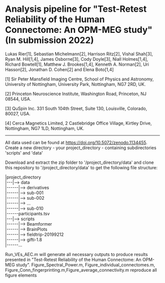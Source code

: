 ﻿# Analysis pipeline for "Test-Retest Reliability of the Human Connectome: An OPM-MEG study" (In submission 2022)

Lukas Rier[1], Sebastian Michelmann[2], Harrison Ritz[2], Vishal Shah[3], Ryan M. Hill[1,4], James Osborne[3], Cody Doyle[3], Niall Holmes[1,4], Richard Bowtell[1], Matthew J. Brookes[1,4], Kenneth A. Norman[2], Uri Hasson[2], Jonathan D. Cohen[2] and Elena Boto[1,4]
 
[1] Sir Peter Mansfield Imaging Centre, School of Physics and Astronomy, University of Nottingham, University Park, Nottingham, NG7 2RD, UK.

[2] Princeton Neuroscience Institute, Washington Road, Princeton, NJ 08544, USA.

[3] QuSpin Inc. 331 South 104th Street, Suite 130, Louisville, Colorado, 80027, USA.

[4] Cerca Magnetics Limited, 2 Castlebridge Office Village, Kirtley Drive, Nottingham, NG7 1LD, Nottingham, UK.

-------

All data used can be found at https://doi.org/10.5072/zenodo.1134455.
Create a new directory - your project_directory - containing subdirectories 'scripts' and 'data' 

Download and extract the zip folder to '/project_directory/data' and clone this repository to '/project_directory/data' to get the following file structure:
   
|project_directory   
|---|--> data   
|------|--> derivatives   
|------|--> sub-001   
|------|--> sub-002   
|------|--> ...   
|------|--> sub-010   
|------participants.tsv   
|---|--> scripts   
|------|--> Beamformer   
|------|--> BrainPlots   
|------|--> fieldtrip-20199212   
|------|--> gifti-1.8   
|------...   
   
Run_VEs_AEC.m will generate all necessary outputs to produce results presented in "Test-Retest Reliability of the Human Connectome: An OPM-MEG study".
Figure_Spectral_Power.m, Figure_individual_connectomes.m, Figure_Conn_fingerprinting.m,Figure_average_connectivity.m reproduce all figure elements
